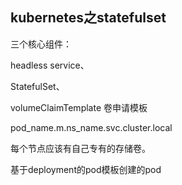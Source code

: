 ## kubernetes之statefulset

三个核心组件： 

headless service、

StatefulSet、

volumeClaimTemplate 卷申请模板

pod_name.m.ns_name.svc.cluster.local



每个节点应该有自己专有的存储卷。

基于deployment的pod模板创建的pod

